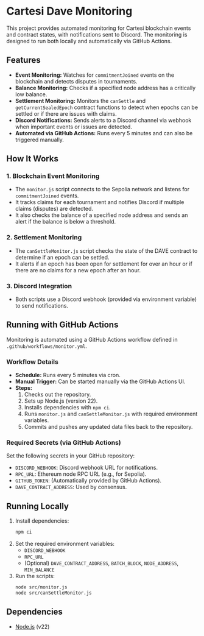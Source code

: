 # Cartesi Dave Monitoring

This project provides automated monitoring for Cartesi blockchain events and contract states, with notifications sent to Discord. The monitoring is designed to run both locally and automatically via GitHub Actions.

## Features

- **Event Monitoring:** Watches for `commitmentJoined` events on the blockchain and detects disputes in tournaments.
- **Balance Monitoring:** Checks if a specified node address has a critically low balance.
- **Settlement Monitoring:** Monitors the `canSettle` and `getCurrentSealedEpoch` contract functions to detect when epochs can be settled or if there are issues with claims.
- **Discord Notifications:** Sends alerts to a Discord channel via webhook when important events or issues are detected.
- **Automated via GitHub Actions:** Runs every 5 minutes and can also be triggered manually.

## How It Works

### 1. Blockchain Event Monitoring

- The `monitor.js` script connects to the Sepolia network and listens for `commitmentJoined` events.
- It tracks claims for each tournament and notifies Discord if multiple claims (disputes) are detected.
- It also checks the balance of a specified node address and sends an alert if the balance is below a threshold.

### 2. Settlement Monitoring

- The `canSettleMonitor.js` script checks the state of the DAVE contract to determine if an epoch can be settled.
- It alerts if an epoch has been open for settlement for over an hour or if there are no claims for a new epoch after an hour.

### 3. Discord Integration

- Both scripts use a Discord webhook (provided via environment variable) to send notifications.

## Running with GitHub Actions

Monitoring is automated using a GitHub Actions workflow defined in `.github/workflows/monitor.yml`.

### Workflow Details

- **Schedule:** Runs every 5 minutes via cron.
- **Manual Trigger:** Can be started manually via the GitHub Actions UI.
- **Steps:**
  1. Checks out the repository.
  2. Sets up Node.js (version 22).
  3. Installs dependencies with `npm ci`.
  4. Runs `monitor.js` and `canSettleMonitor.js` with required environment variables.
  5. Commits and pushes any updated data files back to the repository.

### Required Secrets (via GitHub Actions)

Set the following secrets in your GitHub repository:

- `DISCORD_WEBHOOK`: Discord webhook URL for notifications.
- `RPC_URL`: Ethereum node RPC URL (e.g., for Sepolia).
- `GITHUB_TOKEN`: (Automatically provided by GitHub Actions).
- `DAVE_CONTRACT_ADDRESS`: Used by consensus.


## Running Locally

1. Install dependencies:
   ```bash
   npm ci
   ```
2. Set the required environment variables:
   - `DISCORD_WEBHOOK`
   - `RPC_URL`
   - (Optional) `DAVE_CONTRACT_ADDRESS`, `BATCH_BLOCK`, `NODE_ADDRESS`, `MIN_BALANCE`
3. Run the scripts:
   ```bash
   node src/monitor.js
   node src/canSettleMonitor.js
   ```

## Dependencies

- [Node.js](https://nodejs.org/) (v22)
